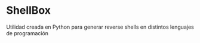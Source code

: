 # ShellBox
Utilidad creada en Python para generar reverse shells en distintos lenguajes de programación
